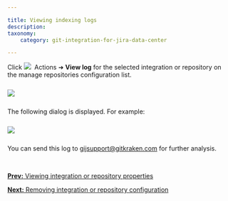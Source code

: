 ```yaml
---

title: Viewing indexing logs
description:
taxonomy:
    category: git-integration-for-jira-data-center

---
```

Click <img src='/wp-content/uploads/actions-icon.png' />&nbsp; Actions ➜ **View log** for the selected integration or repository on the manage repositories configuration list.

<img src='/wp-content/uploads/gij-gitserver-view-logs-actions.png' style='display:block;margin:25px auto;max-width:100%' />

The following dialog is displayed. For example:

<img src='/wp-content/uploads/gij-gitserver-view-logs-dialog.png' style='display:block;margin:25px auto;max-width:100%' />


You can send this log to [gijsupport@gitkraken.com](mailto:gijsupport@gitkraken.com) for further analysis.

<p>&nbsp;</p>

[**Prev:** Viewing integration or repository properties](/git-integration-for-jira-data-center/view-integration-or-repository-properties-gij-self-managed)

[**Next:** Removing integration or repository configuration](/git-integration-for-jira-data-center/removing-integration-or-repository-configuration-gij-self-managed)

